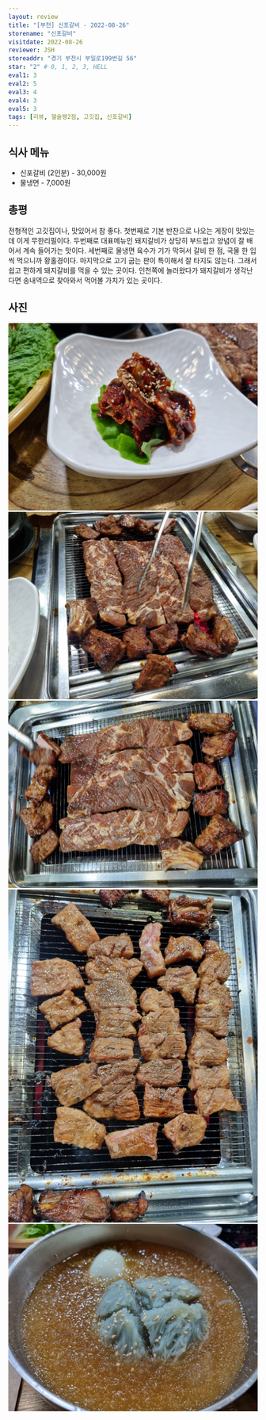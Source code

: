 ```yaml
---
layout: review
title: "[부천] 신포갈비 - 2022-08-26"
storename: "신포갈비"
visitdate: 2022-08-26
reviewer: JSH
storeaddr: "경기 부천시 부일로199번길 56"
star: "2" # 0, 1, 2, 3, HELL
eval1: 3
eval2: 5
eval3: 4
eval4: 3
eval5: 3
tags: [리뷰, 헬슐랭2점, 고깃집, 신포갈비]
---
```


## 식사 메뉴

- 신포갈비 (2인분) - 30,000원
- 물냉면 - 7,000원

## 총평

전형적인 고깃집이나, 맛있어서 참 좋다. 첫번째로 기본 반찬으로 나오는 게장이 맛있는데 이게 무한리필이다. 두번째로 대표메뉴인 돼지갈비가 상당히 부드럽고 양념이 잘 배어서 계속 들어가는 맛이다. 세번째로 물냉면 육수가 기가 막혀서 갈비 한 점, 국물 한 입씩 먹으니까 황홀경이다. 마지막으로 고기 굽는 판이 특이해서 잘 타지도 않는다. 그래서 쉽고 편하게 돼지갈비를 먹을 수 있는 곳이다. 인천쪽에 놀러왔다가 돼지갈비가 생각난다면 송내역으로 찾아와서 먹어볼 가치가 있는 곳이다.

## 사진

![](/img/20220826sinpogalbi1.jpeg)
![](/img/20220826sinpogalbi2.jpeg)
![](/img/20220826sinpogalbi3.jpeg)
![](/img/20220826sinpogalbi4.jpeg)
![](/img/20220826sinpogalbi5.jpeg)
